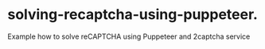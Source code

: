 # solving-recaptcha-using-puppeteer.
Example how to solve reCAPTCHA using Puppeteer and 2captcha service
